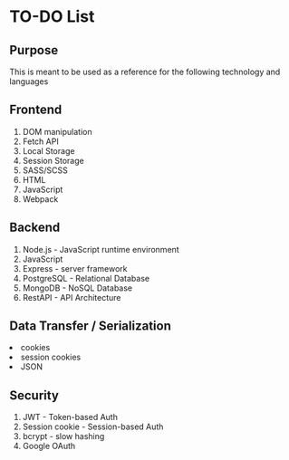 # TO-DO List

## Purpose
This is meant to be used as a reference for the following technology and languages

<h2>Frontend</h2>
<ol>
    <li>DOM manipulation</li>
    <li>Fetch API</li>
    <li>Local Storage</li>
    <li>Session Storage</li>
    <li>SASS/SCSS</li>
    <li>HTML</li>
    <li>JavaScript</li>
    <li>Webpack</li>
</ol>

<h2>Backend</h2>
<ol>
    <li>Node.js - JavaScript runtime environment</li>
    <li>JavaScript</li>
    <li>Express - server framework</li>
    <li>PostgreSQL - Relational Database</li>
    <li>MongoDB - NoSQL Database</li>  
    <li>RestAPI - API Architecture</li> 
</ol>

<h2>Data Transfer / Serialization </h2>
<o1>
    <li>cookies</li>
    <li>session cookies</li>
    <li>JSON</li>
</ol>

<h2>Security</h2>
<ol>
    <li>JWT - Token-based Auth</li>
    <li>Session cookie - Session-based Auth</li>
    <li>bcrypt - slow hashing</li>
    <li>Google OAuth</li>
</ol>


